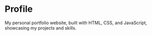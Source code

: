 # Profile
My personal portfolio website, built with HTML, CSS, and JavaScript, showcasing my projects and skills.
